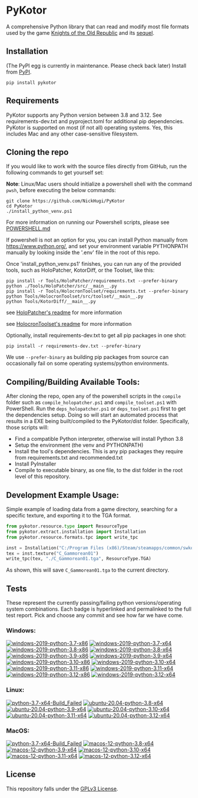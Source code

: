 
PyKotor
=======
A comprehensive Python library that can read and modify most file formats used by the game [Knights of the Old Republic](https://en.wikipedia.org/wiki/Star_Wars:_Knights_of_the_Old_Republic_(video_game)) and its [sequel](https://en.wikipedia.org/wiki/Star_Wars_Knights_of_the_Old_Republic_II:_The_Sith_Lords).

## Installation
(The PyPI egg is currently in maintenance. Please check back later) Install from [PyPI](https://pypi.org/project/PyKotor/).
```commandline
pip install pykotor
```

## Requirements
PyKotor supports any Python version between 3.8 and 3.12. See requirements-dev.txt and pyproject.toml for additional pip dependencies.
PyKotor is supported on most (if not all) operating systems. Yes, this includes Mac and any other case-sensitive filesystem.

## Cloning the repo
If you would like to work with the source files directly from GitHub, run the following commands to get yourself set:

**Note**: Linux/Mac users should initialize a powershell shell with the command `pwsh`, before executing the below commands:

```commandline
git clone https://github.com/NickHugi/PyKotor
cd PyKotor
./install_python_venv.ps1
```
For more information on running our Powershell scripts, please see [POWERSHELL.md](https://github.com/NickHugi/PyKotor/blob/master/POWERSHELL.md)

If powershell is not an option for you, you can install Python manually from https://www.python.org/, and set your environment variable PYTHONPATH manually by looking inside the '.env' file in the root of this repo.


Once 'install_python_venv.ps1' finishes, you can run any of the provided tools, such as HoloPatcher, KotorDiff, or the Toolset, like this:
```commandline
pip install -r Tools/HoloPatcher/requirements.txt --prefer-binary
python ./Tools/HoloPatcher/src/__main__.py
pip install -r Tools/HolocronToolset/requirements.txt --prefer-binary
python Tools/HolocronToolset/src/toolset/__main__.py
python Tools/KotorDiff/__main__.py
```

see [HoloPatcher's readme](https://github.com/NickHugi/PyKotor/tree/master/Tools/HoloPatcher#readme) for more information

see [HolocronToolset's readme](https://github.com/NickHugi/PyKotor/tree/master/Tools/HolocronToolset#readme) for more information

Optionally, install requirements-dev.txt to get all pip packages in one shot:
```commandline
pip install -r requirements-dev.txt --prefer-binary
```
We use `--prefer-binary` as building pip packages from source can occasionally fail on some operating systems/python environments.

## Compiling/Building Available Tools:
After cloning the repo, open any of the powershell scripts in the `compile` folder such as `compile_holopatcher.ps1` and `compile_toolset.ps1` with PowerShell. Run the `deps_holopatcher.ps1` or `deps_toolset.ps1` first to get the dependencies setup. Doing so will start an automated process that results in a EXE being built/compiled to the PyKotor/dist folder. Specifically, those scripts will:
- Find a compatible Python interpreter, otherwise will install Python 3.8
- Setup the environment (the venv and PYTHONPATH)
- Install the tool's dependencies. This is any pip packages they require from requirements.txt and recommended.txt
- Install PyInstaller
- Compile to executable binary, as one file, to the dist folder in the root level of this repository.


## Development Example Usage:
Simple example of loading data from a game directory, searching for a specific texture, and exporting it to the TGA format.
```python
from pykotor.resource.type import ResourceType
from pykotor.extract.installation import Installation
from pykotor.resource.formats.tpc import write_tpc

inst = Installation("C:/Program Files (x86)/Steam/steamapps/common/swkotor")
tex = inst.texture("C_Gammorean01")
write_tpc(tex, "./C_Gammorean01.tga", ResourceType.TGA)
```
As shown, this will save `C_Gammorean01.tga` to the current directory.

## Tests

These represent the currently passing/failing python versions/operating system combinations. Each badge is hyperlinked and permalinked to the full test report. Pick and choose any commit and see how far we have come.

### Windows:

<!-- WINDOWS-BADGES-START -->
[![windows-2019-python-3.7-x86](https://img.shields.io/badge/build-python--3.7--x86_Passing_0-brightgreen?style=plastic&logo=simple-icons&logoColor=%23FF5e34&label=1&labelColor=%23c71818&color=%232f991a)](https://htmlpreview.github.io/?https://github.com/th3w1zard1/PyKotor/blob/93d1a7ec992fcdcc47e51f3f88811ce24a2ec014/tests/results/14725b4a0116a36f0919b5748c0d3cefcc782195/pytest_report_windows-2019_python_3.7_x86/pytest_report.html)
[![windows-2019-python-3.7-x64](https://img.shields.io/badge/build-python--3.7--x64_Passing_0-brightgreen?style=plastic&logo=simple-icons&logoColor=%23FF5e34&label=1&labelColor=%23c71818&color=%232f991a)](https://htmlpreview.github.io/?https://github.com/th3w1zard1/PyKotor/blob/93d1a7ec992fcdcc47e51f3f88811ce24a2ec014/tests/results/14725b4a0116a36f0919b5748c0d3cefcc782195/pytest_report_windows-2019_python_3.7_x64/pytest_report.html)
[![windows-2019-python-3.8-x86](https://img.shields.io/badge/build-python--3.8--x86_Passing_632-brightgreen?style=plastic&logo=simple-icons&logoColor=%23FF5e34&label=11&labelColor=%23c71818&color=%232f991a)](https://htmlpreview.github.io/?https://github.com/th3w1zard1/PyKotor/blob/93d1a7ec992fcdcc47e51f3f88811ce24a2ec014/tests/results/14725b4a0116a36f0919b5748c0d3cefcc782195/pytest_report_windows-2019_python_3.8_x86/pytest_report.html)
[![windows-2019-python-3.8-x64](https://img.shields.io/badge/build-python--3.8--x64_Passing_632-brightgreen?style=plastic&logo=simple-icons&logoColor=%23FF5e34&label=11&labelColor=%23c71818&color=%232f991a)](https://htmlpreview.github.io/?https://github.com/th3w1zard1/PyKotor/blob/93d1a7ec992fcdcc47e51f3f88811ce24a2ec014/tests/results/14725b4a0116a36f0919b5748c0d3cefcc782195/pytest_report_windows-2019_python_3.8_x64/pytest_report.html)
[![windows-2019-python-3.9-x86](https://img.shields.io/badge/build-python--3.9--x86_Passing_632-brightgreen?style=plastic&logo=simple-icons&logoColor=%23FF5e34&label=11&labelColor=%23c71818&color=%232f991a)](https://htmlpreview.github.io/?https://github.com/th3w1zard1/PyKotor/blob/93d1a7ec992fcdcc47e51f3f88811ce24a2ec014/tests/results/14725b4a0116a36f0919b5748c0d3cefcc782195/pytest_report_windows-2019_python_3.9_x86/pytest_report.html)
[![windows-2019-python-3.9-x64](https://img.shields.io/badge/build-python--3.9--x64_Passing_632-brightgreen?style=plastic&logo=simple-icons&logoColor=%23FF5e34&label=11&labelColor=%23c71818&color=%232f991a)](https://htmlpreview.github.io/?https://github.com/th3w1zard1/PyKotor/blob/93d1a7ec992fcdcc47e51f3f88811ce24a2ec014/tests/results/14725b4a0116a36f0919b5748c0d3cefcc782195/pytest_report_windows-2019_python_3.9_x64/pytest_report.html)
[![windows-2019-python-3.10-x86](https://img.shields.io/badge/build-python--3.10--x86_Passing_632-brightgreen?style=plastic&logo=simple-icons&logoColor=%23FF5e34&label=11&labelColor=%23c71818&color=%232f991a)](https://htmlpreview.github.io/?https://github.com/th3w1zard1/PyKotor/blob/93d1a7ec992fcdcc47e51f3f88811ce24a2ec014/tests/results/14725b4a0116a36f0919b5748c0d3cefcc782195/pytest_report_windows-2019_python_3.10_x86/pytest_report.html)
[![windows-2019-python-3.10-x64](https://img.shields.io/badge/build-python--3.10--x64_Passing_632-brightgreen?style=plastic&logo=simple-icons&logoColor=%23FF5e34&label=11&labelColor=%23c71818&color=%232f991a)](https://htmlpreview.github.io/?https://github.com/th3w1zard1/PyKotor/blob/93d1a7ec992fcdcc47e51f3f88811ce24a2ec014/tests/results/14725b4a0116a36f0919b5748c0d3cefcc782195/pytest_report_windows-2019_python_3.10_x64/pytest_report.html)
[![windows-2019-python-3.11-x86](https://img.shields.io/badge/build-python--3.11--x86_Passing_632-brightgreen?style=plastic&logo=simple-icons&logoColor=%23FF5e34&label=11&labelColor=%23c71818&color=%232f991a)](https://htmlpreview.github.io/?https://github.com/th3w1zard1/PyKotor/blob/93d1a7ec992fcdcc47e51f3f88811ce24a2ec014/tests/results/14725b4a0116a36f0919b5748c0d3cefcc782195/pytest_report_windows-2019_python_3.11_x86/pytest_report.html)
[![windows-2019-python-3.11-x64](https://img.shields.io/badge/build-python--3.11--x64_Passing_632-brightgreen?style=plastic&logo=simple-icons&logoColor=%23FF5e34&label=11&labelColor=%23c71818&color=%232f991a)](https://htmlpreview.github.io/?https://github.com/th3w1zard1/PyKotor/blob/93d1a7ec992fcdcc47e51f3f88811ce24a2ec014/tests/results/14725b4a0116a36f0919b5748c0d3cefcc782195/pytest_report_windows-2019_python_3.11_x64/pytest_report.html)
[![windows-2019-python-3.12-x86](https://img.shields.io/badge/build-python--3.12--x86_Passing_632-brightgreen?style=plastic&logo=simple-icons&logoColor=%23FF5e34&label=11&labelColor=%23c71818&color=%232f991a)](https://htmlpreview.github.io/?https://github.com/th3w1zard1/PyKotor/blob/93d1a7ec992fcdcc47e51f3f88811ce24a2ec014/tests/results/14725b4a0116a36f0919b5748c0d3cefcc782195/pytest_report_windows-2019_python_3.12_x86/pytest_report.html)
[![windows-2019-python-3.12-x64](https://img.shields.io/badge/build-python--3.12--x64_Passing_632-brightgreen?style=plastic&logo=simple-icons&logoColor=%23FF5e34&label=11&labelColor=%23c71818&color=%232f991a)](https://htmlpreview.github.io/?https://github.com/th3w1zard1/PyKotor/blob/93d1a7ec992fcdcc47e51f3f88811ce24a2ec014/tests/results/14725b4a0116a36f0919b5748c0d3cefcc782195/pytest_report_windows-2019_python_3.12_x64/pytest_report.html)
<!-- WINDOWS-BADGES-END -->

### Linux:

<!-- LINUX-BADGES-START -->
[![python-3.7-x64-Build_Failed](https://img.shields.io/badge/python--3.7--x64_Build_Failed-lightgrey)](https://github.com/th3w1zard1/PyKotor/actions/runs/8439441261)
[![ubuntu-20.04-python-3.8-x64](https://img.shields.io/badge/build-python--3.8--x64_Passing_632-brightgreen?style=plastic&logo=simple-icons&logoColor=%23FF5e34&label=11&labelColor=%23c71818&color=%232f991a)](https://htmlpreview.github.io/?https://github.com/th3w1zard1/PyKotor/blob/93d1a7ec992fcdcc47e51f3f88811ce24a2ec014/tests/results/14725b4a0116a36f0919b5748c0d3cefcc782195/pytest_report_ubuntu-20.04_python_3.8_x64/pytest_report.html)
[![ubuntu-20.04-python-3.9-x64](https://img.shields.io/badge/build-python--3.9--x64_Passing_632-brightgreen?style=plastic&logo=simple-icons&logoColor=%23FF5e34&label=11&labelColor=%23c71818&color=%232f991a)](https://htmlpreview.github.io/?https://github.com/th3w1zard1/PyKotor/blob/93d1a7ec992fcdcc47e51f3f88811ce24a2ec014/tests/results/14725b4a0116a36f0919b5748c0d3cefcc782195/pytest_report_ubuntu-20.04_python_3.9_x64/pytest_report.html)
[![ubuntu-20.04-python-3.10-x64](https://img.shields.io/badge/build-python--3.10--x64_Passing_632-brightgreen?style=plastic&logo=simple-icons&logoColor=%23FF5e34&label=11&labelColor=%23c71818&color=%232f991a)](https://htmlpreview.github.io/?https://github.com/th3w1zard1/PyKotor/blob/93d1a7ec992fcdcc47e51f3f88811ce24a2ec014/tests/results/14725b4a0116a36f0919b5748c0d3cefcc782195/pytest_report_ubuntu-20.04_python_3.10_x64/pytest_report.html)
[![ubuntu-20.04-python-3.11-x64](https://img.shields.io/badge/build-python--3.11--x64_Passing_632-brightgreen?style=plastic&logo=simple-icons&logoColor=%23FF5e34&label=11&labelColor=%23c71818&color=%232f991a)](https://htmlpreview.github.io/?https://github.com/th3w1zard1/PyKotor/blob/93d1a7ec992fcdcc47e51f3f88811ce24a2ec014/tests/results/14725b4a0116a36f0919b5748c0d3cefcc782195/pytest_report_ubuntu-20.04_python_3.11_x64/pytest_report.html)
[![ubuntu-20.04-python-3.12-x64](https://img.shields.io/badge/build-python--3.12--x64_Passing_632-brightgreen?style=plastic&logo=simple-icons&logoColor=%23FF5e34&label=11&labelColor=%23c71818&color=%232f991a)](https://htmlpreview.github.io/?https://github.com/th3w1zard1/PyKotor/blob/93d1a7ec992fcdcc47e51f3f88811ce24a2ec014/tests/results/14725b4a0116a36f0919b5748c0d3cefcc782195/pytest_report_ubuntu-20.04_python_3.12_x64/pytest_report.html)
<!-- LINUX-BADGES-END -->

### MacOS:

<!-- MACOS-BADGES-START -->
[![python-3.7-x64-Build_Failed](https://img.shields.io/badge/python--3.7--x64_Build_Failed-lightgrey)](https://github.com/th3w1zard1/PyKotor/actions/runs/8439441261)
[![macos-12-python-3.8-x64](https://img.shields.io/badge/build-python--3.8--x64_Passing_631-brightgreen?style=plastic&logo=simple-icons&logoColor=%23FF5e34&label=12&labelColor=%23c71818&color=%232f991a)](https://htmlpreview.github.io/?https://github.com/th3w1zard1/PyKotor/blob/93d1a7ec992fcdcc47e51f3f88811ce24a2ec014/tests/results/14725b4a0116a36f0919b5748c0d3cefcc782195/pytest_report_macos-12_python_3.8_x64/pytest_report.html)
[![macos-12-python-3.9-x64](https://img.shields.io/badge/build-python--3.9--x64_Passing_631-brightgreen?style=plastic&logo=simple-icons&logoColor=%23FF5e34&label=12&labelColor=%23c71818&color=%232f991a)](https://htmlpreview.github.io/?https://github.com/th3w1zard1/PyKotor/blob/93d1a7ec992fcdcc47e51f3f88811ce24a2ec014/tests/results/14725b4a0116a36f0919b5748c0d3cefcc782195/pytest_report_macos-12_python_3.9_x64/pytest_report.html)
[![macos-12-python-3.10-x64](https://img.shields.io/badge/build-python--3.10--x64_Passing_631-brightgreen?style=plastic&logo=simple-icons&logoColor=%23FF5e34&label=12&labelColor=%23c71818&color=%232f991a)](https://htmlpreview.github.io/?https://github.com/th3w1zard1/PyKotor/blob/93d1a7ec992fcdcc47e51f3f88811ce24a2ec014/tests/results/14725b4a0116a36f0919b5748c0d3cefcc782195/pytest_report_macos-12_python_3.10_x64/pytest_report.html)
[![macos-12-python-3.11-x64](https://img.shields.io/badge/build-python--3.11--x64_Passing_631-brightgreen?style=plastic&logo=simple-icons&logoColor=%23FF5e34&label=12&labelColor=%23c71818&color=%232f991a)](https://htmlpreview.github.io/?https://github.com/th3w1zard1/PyKotor/blob/93d1a7ec992fcdcc47e51f3f88811ce24a2ec014/tests/results/14725b4a0116a36f0919b5748c0d3cefcc782195/pytest_report_macos-12_python_3.11_x64/pytest_report.html)
[![macos-12-python-3.12-x64](https://img.shields.io/badge/build-python--3.12--x64_Passing_631-brightgreen?style=plastic&logo=simple-icons&logoColor=%23FF5e34&label=12&labelColor=%23c71818&color=%232f991a)](https://htmlpreview.github.io/?https://github.com/th3w1zard1/PyKotor/blob/93d1a7ec992fcdcc47e51f3f88811ce24a2ec014/tests/results/14725b4a0116a36f0919b5748c0d3cefcc782195/pytest_report_macos-12_python_3.12_x64/pytest_report.html)
<!-- MACOS-BADGES-END -->

## License
This repository falls under the [GPLv3 License](https://github.com/NickHugi/PyKotor/blob/master/LICENSE).



































































































